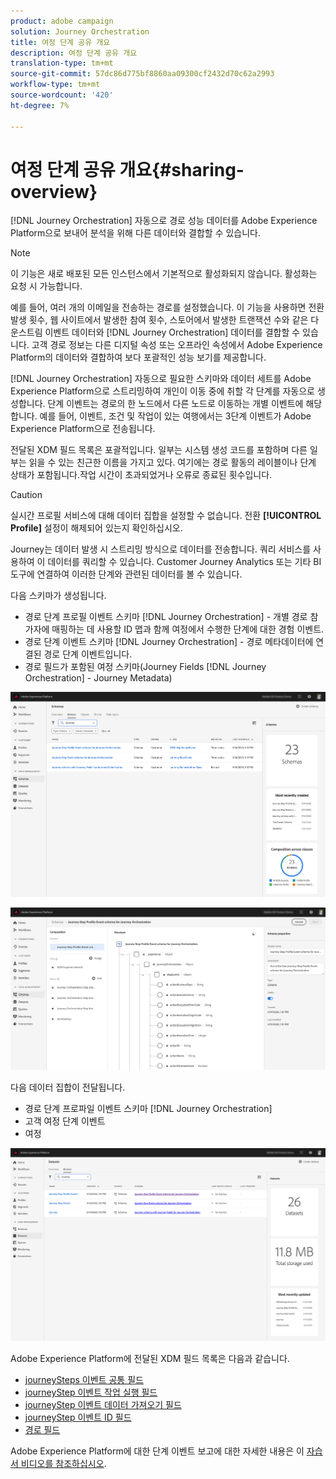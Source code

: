 ```yaml
---
product: adobe campaign
solution: Journey Orchestration
title: 여정 단계 공유 개요
description: 여정 단계 공유 개요
translation-type: tm+mt
source-git-commit: 57dc86d775bf8860aa09300cf2432d70c62a2993
workflow-type: tm+mt
source-wordcount: '420'
ht-degree: 7%

---
```



# 여정 단계 공유 개요{#sharing-overview}

[!DNL Journey Orchestration] 자동으로 경로 성능 데이터를 Adobe Experience Platform으로 보내어 분석을 위해 다른 데이터와 결합할 수 있습니다.

>[!NOTE]
>
>이 기능은 새로 배포된 모든 인스턴스에서 기본적으로 활성화되지 않습니다. 활성화는 요청 시 가능합니다.

예를 들어, 여러 개의 이메일을 전송하는 경로를 설정했습니다. 이 기능을 사용하면 전환 발생 횟수, 웹 사이트에서 발생한 참여 횟수, 스토어에서 발생한 트랜잭션 수와 같은 다운스트림 이벤트 데이터와 [!DNL Journey Orchestration] 데이터를 결합할 수 있습니다. 고객 경로 정보는 다른 디지털 속성 또는 오프라인 속성에서 Adobe Experience Platform의 데이터와 결합하여 보다 포괄적인 성능 보기를 제공합니다.

[!DNL Journey Orchestration] 자동으로 필요한 스키마와 데이터 세트를 Adobe Experience Platform으로 스트리밍하여 개인이 이동 중에 취할 각 단계를 자동으로 생성합니다. 단계 이벤트는 경로의 한 노드에서 다른 노드로 이동하는 개별 이벤트에 해당합니다. 예를 들어, 이벤트, 조건 및 작업이 있는 여행에서는 3단계 이벤트가 Adobe Experience Platform으로 전송됩니다.

전달된 XDM 필드 목록은 포괄적입니다. 일부는 시스템 생성 코드를 포함하며 다른 일부는 읽을 수 있는 친근한 이름을 가지고 있다. 여기에는 경로 활동의 레이블이나 단계 상태가 포함됩니다.작업 시간이 초과되었거나 오류로 종료된 횟수입니다.

>[!CAUTION]
>
>실시간 프로필 서비스에 대해 데이터 집합을 설정할 수 없습니다. 전환 **[!UICONTROL Profile]** 설정이 해제되어 있는지 확인하십시오.

Journey는 데이터 발생 시 스트리밍 방식으로 데이터를 전송합니다. 쿼리 서비스를 사용하여 이 데이터를 쿼리할 수 있습니다. Customer Journey Analytics 또는 기타 BI 도구에 연결하여 이러한 단계와 관련된 데이터를 볼 수 있습니다.

다음 스키마가 생성됩니다.

* 경로 단계 프로필 이벤트 스키마 [!DNL Journey Orchestration] - 개별 경로 참가자에 매핑하는 데 사용할 ID 맵과 함께 여정에서 수행한 단계에 대한 경험 이벤트.
* 경로 단계 이벤트 스키마 [!DNL Journey Orchestration] - 경로 메타데이터에 연결된 경로 단계 이벤트입니다.
* 경로 필드가 포함된 여정 스키마(Journey Fields [!DNL Journey Orchestration] - Journey Metadata)

![](../assets/sharing1.png)

![](../assets/sharing2.png)

다음 데이터 집합이 전달됩니다.

* 경로 단계 프로파일 이벤트 스키마 [!DNL Journey Orchestration]
* 고객 여정 단계 이벤트
* 여정

![](../assets/sharing3.png)

Adobe Experience Platform에 전달된 XDM 필드 목록은 다음과 같습니다.

* [journeySteps 이벤트 공통 필드](../building-journeys/sharing-common-fields.md)
* [journeyStep 이벤트 작업 실행 필드](../building-journeys/sharing-execution-fields.md)
* [journeyStep 이벤트 데이터 가져오기 필드](../building-journeys/sharing-fetch-fields.md)
* [journeyStep 이벤트 ID 필드](../building-journeys/sharing-identity-fields.md)
* [경로 필드](../building-journeys/sharing-journey-fields.md)

Adobe Experience Platform에 대한 단계 이벤트 보고에 대한 자세한 내용은 이 [자습서 비디오를 참조하십시오](https://docs.adobe.com/content/help/en/journey-orchestration-learn/tutorials/reporting-step-events-to-adobe-experience-platform.html).
